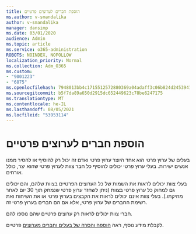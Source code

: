 ```yaml
---
title: הוספת חברים לערוצים פרטיים
ms.author: v-smandalika
author: v-smandalika
manager: dansimp
ms.date: 03/01/2020
audience: Admin
ms.topic: article
ms.service: o365-administration
ROBOTS: NOINDEX, NOFOLLOW
localization_priority: Normal
ms.collection: Adm_O365
ms.custom:
- "9001223"
- "6875"
ms.openlocfilehash: 7948013bb4c1715512572880369a04adaff3c06b824d245394139380abc65378
ms.sourcegitcommit: b5f7da89a650d2915dc652449623c78be6247175
ms.translationtype: MT
ms.contentlocale: he-IL
ms.lasthandoff: 08/05/2021
ms.locfileid: "53953114"
---
```

# <a name="adding-members-to-private-channels"></a>הוספת חברים לערוצים פרטיים

בעלים של ערוץ פרטי הוא אחד היוצר ערוץ פרטי ואדם זה יכול רק להוסיף או להסיר ממנו אנשים ישירות. בעלי ערוץ פרטי יכולים להוסיף כל חבר צוות לערוץ פרטי שהוא יצר, כולל אורחים.

בעלי צוות יכולים לראות את השמות של כל הערוצים הפרטיים בצוות שלהם, והם יכולים גם למחוק כל ערוץ פרטי בצוות (ניתן לשחזר ערוץ פרטי שנמחק תוך 30 יום לאחר מחיקתו.). בעלי צוות אינם יכולים לראות את הקבצים בערוץ פרטי או את השיחות ואת רשימת החברים של ערוץ פרטי, אלא אם הם חברים בערוץ פרטי זה.

חברי צוות יכולים לראות רק ערוצים פרטיים שהם נוספו להם.

לקבלת מידע נוסף, ראה [הוספה והסרה של בעלים וחברים מערוצים](https://docs.microsoft.com/MicrosoftTeams/private-channels#adding-and-removing-owners-and-members) פרטיים.
